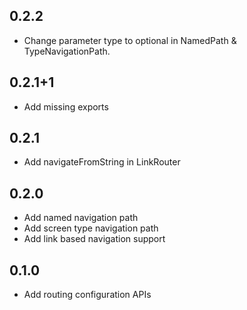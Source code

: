 ## 0.2.2

* Change parameter type to optional in NamedPath & TypeNavigationPath.

## 0.2.1+1

* Add missing exports

## 0.2.1

* Add navigateFromString in LinkRouter

## 0.2.0

* Add named navigation path
* Add screen type navigation path
* Add link based navigation support

## 0.1.0

* Add routing configuration APIs 
